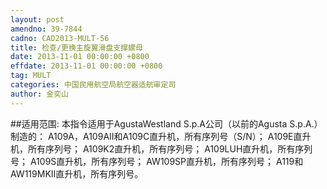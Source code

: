 ```yaml
---
layout: post
amendno: 39-7844
cadno: CAD2013-MULT-56
title: 检查/更换主旋翼滑盘支撑螺母
date: 2013-11-01 00:00:00 +0800
effdate: 2013-11-01 00:00:00 +0800
tag: MULT
categories: 中国民用航空局航空器适航审定司
author: 金奕山
---
```


##适用范围:
本指令适用于AgustaWestland S.p.A公司（以前的Agusta S.p.A.）
制造的： A109A，A109AII和A109C直升机，所有序列号（S/N）； A109E直升机，所有序列号； A109K2直升机，所有序列号； A109LUH直升机，所有序列号； A109S直升机，所有序列号； AW109SP直升机，所有序列号； A119和AW119MKII直升机，所有序列号。

